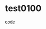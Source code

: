 # test0100

[code](https://github.com/logistex/test0100/blob/main/index.html)


```html:/index.html
```
